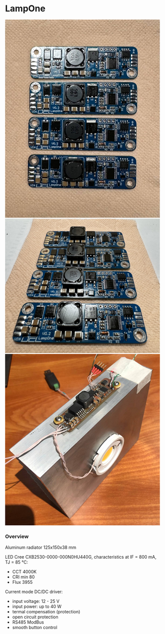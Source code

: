# LampOne
<img alt="Driver PCB" src="Photo/IMG_7622.jpg">
<img alt="Driver PCB 2" src="Photo/IMG_7627.jpg">
<img alt="Prototype" src="Photo/photo_2022-04-14_22-16-57.jpg">

### Overview
Aluminum radiator 125x150x38 mm  

LED Cree CXB2530-0000-000N0HU440G, characteristics at IF = 800 mA, TJ = 85 °C:  
   - CCT 4000K  
   - CRI min 80  
   - Flux 3955  

Current mode DC/DC driver:  
   - input voltage: 12 - 25 V  
   - input power: up to 40 W  
   - termal compensation (protection)  
   - open circuit protection  
   - RS485 ModBus
   - smooth button control  
